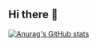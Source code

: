 ## Hi there 👋

[![Anurag's GitHub stats](https://github-readme-stats.vercel.app/api?username=luansantos333)](https://github.com/anuraghazra/github-readme-stats)
